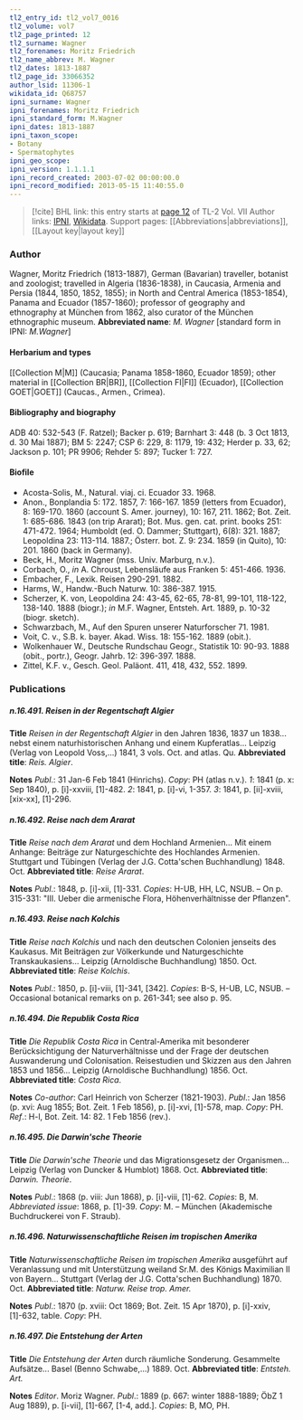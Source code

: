 ```yaml
---
tl2_entry_id: tl2_vol7_0016
tl2_volume: vol7
tl2_page_printed: 12
tl2_surname: Wagner
tl2_forenames: Moritz Friedrich
tl2_name_abbrev: M. Wagner
tl2_dates: 1813-1887
tl2_page_id: 33066352
author_lsid: 11306-1
wikidata_id: Q68757
ipni_surname: Wagner
ipni_forenames: Moritz Friedrich
ipni_standard_form: M.Wagner
ipni_dates: 1813-1887
ipni_taxon_scope: 
- Botany
- Spermatophytes
ipni_geo_scope: 
ipni_version: 1.1.1.1
ipni_record_created: 2003-07-02 00:00:00.0
ipni_record_modified: 2013-05-15 11:40:55.0
---
```


> [!cite] BHL link: this entry starts at [page 12](https://www.biodiversitylibrary.org/page/33066352) of TL-2 Vol. VII
> Author links: [IPNI](https://www.ipni.org/a/11306-1), [Wikidata](https://www.wikidata.org/wiki/Q68757). Support pages: [[Abbreviations|abbreviations]], [[Layout key|layout key]]

### Author

Wagner, Moritz Friedrich (1813-1887), German (Bavarian) traveller, botanist and zoologist; travelled in Algeria (1836-1838), in Caucasia, Armenia and Persia (1844, 1850, 1852, 1855); in North and Central America (1853-1854), Panama and Ecuador (1857-1860); professor of geography and ethnography at München from 1862, also curator of the München ethnographic museum. 
**Abbreviated name**: *M. Wagner* \[standard form in IPNI: *M.Wagner*\]

#### Herbarium and types

[[Collection M|M]] (Caucasia; Panama 1858-1860, Ecuador 1859); other material in [[Collection BR|BR]], [[Collection FI|FI]] (Ecuador), [[Collection GOET|GOET]] (Caucas., Armen., Crimea).

#### Bibliography and biography

ADB 40: 532-543 (F. Ratzel); Backer p. 619; Barnhart 3: 448 (b. 3 Oct 1813, d. 30 Mai 1887); BM 5: 2247; CSP 6: 229, 8: 1179, 19: 432; Herder p. 33, 62; Jackson p. 101; PR 9906; Rehder 5: 897; Tucker 1: 727.

#### Biofile

- Acosta-Solis, M., Natural. viaj. ci. Ecuador 33. 1968.
- Anon., Bonplandia 5: 172. 1857, 7: 166-167. 1859 (letters from Ecuador), 8: 169-170. 1860 (account S. Amer. journey), 10: 167, 211. 1862; Bot. Zeit. 1: 685-686. 1843 (on trip Ararat); Bot. Mus. gen. cat. print. books 251: 471-472. 1964; Humboldt (ed. O. Dammer; Stuttgart), 6(8): 321. 1887; Leopoldina 23: 113-114. 1887.; Österr. bot. Z. 9: 234. 1859 (in Quito), 10: 201. 1860 (back in Germany).
- Beck, H., Moritz Wagner (mss. Univ. Marburg, n.v.).
- Corbach, O., *in* A. Chroust, Lebensläufe aus Franken 5: 451-466. 1936.
- Embacher, F., Lexik. Reisen 290-291. 1882.
- Harms, W., Handw.-Buch Naturw. 10: 386-387. 1915.
- Scherzer, K. von, Leopoldina 24: 43-45, 62-65, 78-81, 99-101, 118-122, 138-140. 1888 (biogr.); *in* M.F. Wagner, Entsteh. Art. 1889, p. 10-32 (biogr. sketch).
- Schwarzbach, M., Auf den Spuren unserer Naturforscher 71. 1981.
- Voit, C. v., S.B. k. bayer. Akad. Wiss. 18: 155-162. 1889 (obit.).
- Wolkenhauer W., Deutsche Rundschau Geogr., Statistik 10: 90-93. 1888 (obit., portr.), Geogr. Jahrb. 12: 396-397. 1888.
- Zittel, K.F. v., Gesch. Geol. Paläont. 411, 418, 432, 552. 1899.

### Publications

##### n.16.491. Reisen in der Regentschaft Algier

**Title**
*Reisen in der Regentschaft Algier* in den Jahren 1836, 1837 un 1838... nebst einem naturhistorischen Anhang und einem Kupferatlas... Leipzig (Verlag von Leopold Voss,...) 1841, 3 vols. Oct. and atlas. Qu.
**Abbreviated title**: *Reis. Algier*.

**Notes**
*Publ*.: 31 Jan-6 Feb 1841 (Hinrichs). *Copy*: PH (atlas n.v.).
*1*: 1841 (p. x: Sep 1840), p. \[i\]-xxviii, \[1\]-482.
*2*: 1841, p. \[i\]-vi, 1-357.
*3*: 1841, p. \[ii\]-xviii, \[xix-xx\], \[1\]-296.

##### n.16.492. Reise nach dem Ararat

**Title**
*Reise nach dem Ararat* und dem Hochland Armenien... Mit einem Anhange: Beiträge zur Naturgeschichte des Hochlandes Armenien. Stuttgart und Tübingen (Verlag der J.G. Cotta'schen Buchhandlung) 1848. Oct.
**Abbreviated title**: *Reise Ararat*.

**Notes**
*Publ*.: 1848, p. \[i\]-xii, \[1\]-331. *Copies*: H-UB, HH, LC, NSUB. – On p. 315-331: "III. Ueber die armenische Flora, Höhenverhältnisse der Pflanzen".

##### n.16.493. Reise nach Kolchis

**Title**
*Reise nach Kolchis* und nach den deutschen Colonien jenseits des Kaukasus. Mit Beiträgen zur Völkerkunde und Naturgeschichte Transkaukasiens... Leipzig (Arnoldische Buchhandlung) 1850. Oct.
**Abbreviated title**: *Reise Kolchis*.

**Notes**
*Publ*.: 1850, p. \[i\]-viii, \[1\]-341, \[342\]. *Copies*: B-S, H-UB, LC, NSUB. – Occasional botanical remarks on p. 261-341; see also p. 95.

##### n.16.494. Die Republik Costa Rica

**Title**
*Die Republik Costa Rica* in Central-Amerika mit besonderer Berücksichtigung der Naturverhältnisse und der Frage der deutschen Auswanderung und Colonisation. Reisestudien und Skizzen aus den Jahren 1853 und 1856... Leipzig (Arnoldische Buchhandlung) 1856. Oct.
**Abbreviated title**: *Costa Rica*.

**Notes**
*Co-author*: Carl Heinrich von Scherzer (1821-1903).
*Publ*.: Jan 1856 (p. xvi: Aug 1855; Bot. Zeit. 1 Feb 1856), p. \[i\]-xvi, \[1\]-578, map. *Copy*: PH.
*Ref*.: H-l, Bot. Zeit. 14: 82. 1 Feb 1856 (rev.).

##### n.16.495. Die Darwin'sche Theorie

**Title**
*Die Darwin'sche Theorie* und das Migrationsgesetz der Organismen... Leipzig (Verlag von Duncker & Humblot) 1868. Oct.
**Abbreviated title**: *Darwin. Theorie*.

**Notes**
*Publ*.: 1868 (p. viii: Jun 1868), p. \[i\]-viii, \[1\]-62. *Copies*: B, M.
*Abbreviated issue*: 1868, p. \[1\]-39. *Copy*: M. – München (Akademische Buchdruckerei von F. Straub).

##### n.16.496. Naturwissenschaftliche Reisen im tropischen Amerika

**Title**
*Naturwissenschaftliche Reisen im tropischen Amerika* ausgeführt auf Veranlassung und mit Unterstützung weiland Sr.M. des Königs Maximilian II von Bayern... Stuttgart (Verlag der J.G. Cotta'schen Buchhandlung) 1870. Oct.
**Abbreviated title**: *Naturw. Reise trop. Amer.*

**Notes**
*Publ*.: 1870 (p. xviii: Oct 1869; Bot. Zeit. 15 Apr 1870), p. \[i\]-xxiv, \[1\]-632, table. *Copy*: PH.

##### n.16.497. Die Entstehung der Arten

**Title**
*Die Entstehung der Arten* durch räumliche Sonderung. Gesammelte Aufsätze... Basel (Benno Schwabe,...) 1889. Oct.
**Abbreviated title**: *Entsteh. Art.*

**Notes**
*Editor*. Moriz Wagner.
*Publ*.: 1889 (p. 667: winter 1888-1889; ÖbZ 1 Aug 1889), p. \[i-vii\], \[1\]-667, \[1-4, add.\].
*Copies*: B, MO, PH.

